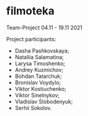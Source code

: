 # filmoteka

Team-Project 04.11 - 19.11 2021

Project participants:

- Dasha Pashkovskaya;
- Nataliia Salamatina;
- Larysa Timoshenko;
- Andrey Kuzmichov;
- Bohdan Tatarchuk;
- Bronislav Voydylo;
- Viktor Kostiuchenko;
- Viktor Sinelnykov;
- Vladislav Slobodenyuk;
- Serhii Sokolov.
